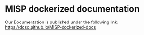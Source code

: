 MISP dockerized documentation
====

Our Documentation is published under the following link: https://dcso.github.io/MISP-dockerized-docs

